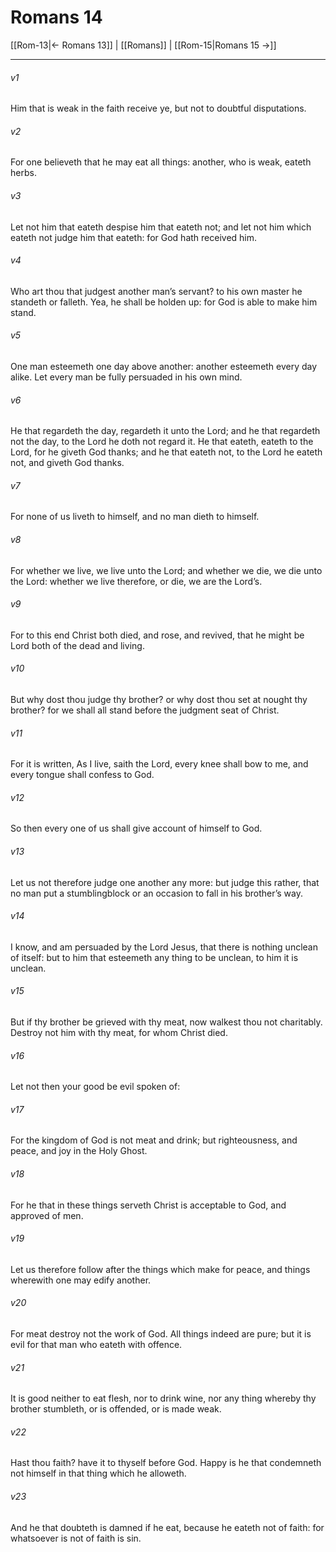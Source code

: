 # Romans 14

[[Rom-13|← Romans 13]] | [[Romans]] | [[Rom-15|Romans 15 →]]
***

###### v1
Him that is weak in the faith receive ye, but not to doubtful disputations.
###### v2
For one believeth that he may eat all things: another, who is weak, eateth herbs.
###### v3
Let not him that eateth despise him that eateth not; and let not him which eateth not judge him that eateth: for God hath received him.
###### v4
Who art thou that judgest another man’s servant? to his own master he standeth or falleth. Yea, he shall be holden up: for God is able to make him stand.
###### v5
One man esteemeth one day above another: another esteemeth every day alike. Let every man be fully persuaded in his own mind.
###### v6
He that regardeth the day, regardeth it unto the Lord; and he that regardeth not the day, to the Lord he doth not regard it. He that eateth, eateth to the Lord, for he giveth God thanks; and he that eateth not, to the Lord he eateth not, and giveth God thanks.
###### v7
For none of us liveth to himself, and no man dieth to himself.
###### v8
For whether we live, we live unto the Lord; and whether we die, we die unto the Lord: whether we live therefore, or die, we are the Lord’s.
###### v9
For to this end Christ both died, and rose, and revived, that he might be Lord both of the dead and living.
###### v10
But why dost thou judge thy brother? or why dost thou set at nought thy brother? for we shall all stand before the judgment seat of Christ.
###### v11
For it is written, As I live, saith the Lord, every knee shall bow to me, and every tongue shall confess to God.
###### v12
So then every one of us shall give account of himself to God.
###### v13
Let us not therefore judge one another any more: but judge this rather, that no man put a stumblingblock or an occasion to fall in his brother’s way.
###### v14
I know, and am persuaded by the Lord Jesus, that there is nothing unclean of itself: but to him that esteemeth any thing to be unclean, to him it is unclean.
###### v15
But if thy brother be grieved with thy meat, now walkest thou not charitably. Destroy not him with thy meat, for whom Christ died.
###### v16
Let not then your good be evil spoken of:
###### v17
For the kingdom of God is not meat and drink; but righteousness, and peace, and joy in the Holy Ghost.
###### v18
For he that in these things serveth Christ is acceptable to God, and approved of men.
###### v19
Let us therefore follow after the things which make for peace, and things wherewith one may edify another.
###### v20
For meat destroy not the work of God. All things indeed are pure; but it is evil for that man who eateth with offence.
###### v21
It is good neither to eat flesh, nor to drink wine, nor any thing whereby thy brother stumbleth, or is offended, or is made weak.
###### v22
Hast thou faith? have it to thyself before God. Happy is he that condemneth not himself in that thing which he alloweth.
###### v23
And he that doubteth is damned if he eat, because he eateth not of faith: for whatsoever is not of faith is sin. 

